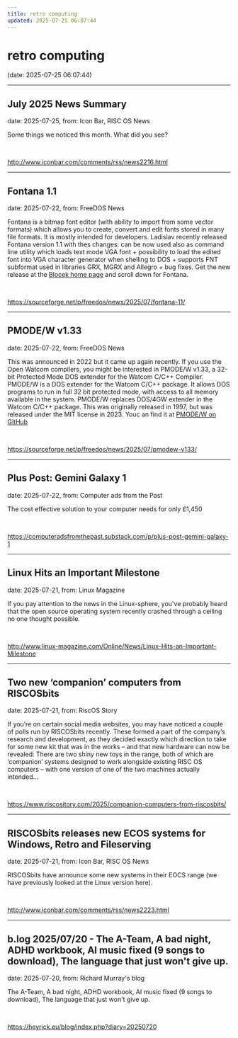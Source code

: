 ```yaml
---
title: retro computing
updated: 2025-07-25 06:07:44
---
```


# retro computing

(date: 2025-07-25 06:07:44)

---

## July 2025 News Summary

date: 2025-07-25, from: Icon Bar, RISC OS News

Some things we noticed this month. What did you see? 

<br> 

<http://www.iconbar.com/comments/rss/news2216.html>

---

## Fontana 1.1

date: 2025-07-22, from: FreeDOS News

<div class="markdown_content"><p>Fontana is a bitmap font editor (with ability to import from some vector formats) which allows you to create, convert and edit fonts stored in many file formats. It is mostly intended for developers. Ladislav recently released Fontana version 1.1 with thes changes: can be now used also as command line utility which loads text mode VGA font + possibility to load the edited font into VGA character generator when shelling to DOS + supports FNT subformat used in libraries GRX, MGRX and Allegro + bug fixes. Get the new release at the <a class="" href="https://www.laaca.borec.cz/blocek/" rel="nofollow">Blocek home page</a> and scroll down for Fontana.</p></div> 

<br> 

<https://sourceforge.net/p/freedos/news/2025/07/fontana-11/>

---

## PMODE/W v1.33

date: 2025-07-22, from: FreeDOS News

<div class="markdown_content"><p>This was announced in 2022 but it came up again recently. If you use the Open Watcom compilers, you might be interested in PMODE/W v1.33, a 32-bit Protected Mode DOS extender for the Watcom C/C++ Compiler. PMODE/W is a DOS extender for the Watcom C/C++ package. It allows DOS programs to run in full 32 bit protected mode, with access to all memory available in the system. PMODE/W replaces DOS/4GW extender in the Watcom C/C++ package. This was originally released in 1997, but was released under the MIT license in 2023. Youc an find it at <a class="" href="https://github.com/javiergutierrezchamorro/pmodew" rel="nofollow">PMODE/W on GitHub</a></p></div> 

<br> 

<https://sourceforge.net/p/freedos/news/2025/07/pmodew-v133/>

---

## Plus Post: Gemini Galaxy 1

date: 2025-07-22, from: Computer ads from the Past

The cost effective solution to your computer needs for only &#163;1,450 

<br> 

<https://computeradsfromthepast.substack.com/p/plus-post-gemini-galaxy-1>

---

## Linux Hits an Important Milestone

date: 2025-07-21, from: Linux Magazine

<p>If you pay attention to the news in the Linux-sphere, you've probably heard that the open source operating system recently crashed through a ceiling no one thought possible.</p> 

<br> 

<http://www.linux-magazine.com/Online/News/Linux-Hits-an-Important-Milestone>

---

## Two new ‘companion’ computers from RISCOSbits

date: 2025-07-21, from: RiscOS Story

If you&#8217;re on certain social media websites, you may have noticed a couple of polls run by RISCOSbits recently. These formed a part of the company&#8217;s research and development, as they decided exactly which direction to take for some new kit that was in the works &#8211; and that new hardware can now be revealed: There are two shiny new toys in the range, both of which are &#8216;companion&#8217; systems designed to work alongside existing RISC OS computers &#8211; with one version of one of the two machines actually intended&#8230; 

<br> 

<https://www.riscository.com/2025/companion-computers-from-riscosbits/>

---

## RISCOSbits releases new ECOS systems for Windows, Retro and Fileserving

date: 2025-07-21, from: Icon Bar, RISC OS News

RISCOSbits have announce some new systems in their EOCS range (we have previously looked at the Linux version here). 

<br> 

<http://www.iconbar.com/comments/rss/news2223.html>

---

## b.log 2025/07/20 - The A-Team, A bad night, ADHD workbook, AI music fixed (9 songs to download), The language that just won't give up.

date: 2025-07-20, from: Richard Murray's blog

The A-Team, A bad night, ADHD workbook, AI music fixed (9 songs to download), The language that just won't give up. 

<br> 

<https://heyrick.eu/blog/index.php?diary=20250720>

